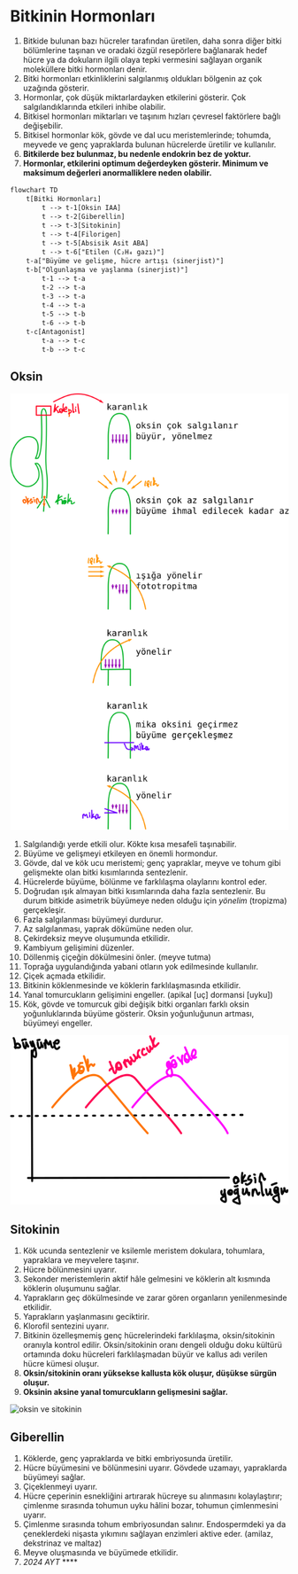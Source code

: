 # Bitkinin Hormonları
1. Bitkide bulunan bazı hücreler tarafından üretilen, daha sonra diğer bitki bölümlerine taşınan ve oradaki özgül resepörlere bağlanarak hedef hücre ya da dokuların ilgili olaya tepki vermesini sağlayan organik moleküllere bitki hormonları denir.
2. Bitki hormonları etkinliklerini salgılanmış oldukları bölgenin az çok uzağında gösterir.
3. Hormonlar, çok düşük miktarlardayken etkilerini gösterir. Çok salgılandıklarında etkileri inhibe olabilir.
4. Bitkisel hormonları miktarları ve taşınım hızları çevresel faktörlere bağlı değişebilir.
5. Bitkisel hormonlar kök, gövde ve dal ucu meristemlerinde; tohumda, meyvede ve genç yapraklarda bulunan hücrelerde üretilir ve kullanılır.
6. **Bitkilerde bez bulunmaz, bu nedenle endokrin bez de yoktur.**
7. **Hormonlar, etkilerini optimum değerdeyken gösterir. Minimum ve maksimum değerleri anormalliklere neden olabilir.**

```mermaid
flowchart TD
    t[Bitki Hormonları]
        t --> t-1[Oksin IAA]
        t --> t-2[Giberellin]
        t --> t-3[Sitokinin]
        t --> t-4[Filorigen]
        t --> t-5[Absisik Asit ABA]
        t --> t-6["Etilen (C₂H₄ gazı)"]
    t-a["Büyüme ve gelişme, hücre artışı (sinerjist)"]
    t-b["Olgunlaşma ve yaşlanma (sinerjist)"]
        t-1 --> t-a
        t-2 --> t-a
        t-3 --> t-a
        t-4 --> t-a
        t-5 --> t-b
        t-6 --> t-b
    t-c[Antagonist]
        t-a --> t-c
        t-b --> t-c
```

## Oksin
![bitkilerde büyüme ve yönelim](img/bitkilerde-büyüme-ve-yönelim.svg)

1. Salgılandığı yerde etkili olur. Kökte kısa mesafeli taşınabilir.
2. Büyüme ve gelişmeyi etkileyen en önemli hormondur.
3. Gövde, dal ve kök ucu meristemi; genç yapraklar, meyve ve tohum gibi gelişmekte olan bitki kısımlarında sentezlenir.
4. Hücrelerde büyüme, bölünme ve farklılaşma olaylarını kontrol eder.
5. Doğrudan ışık almayan bitki kısımlarında daha fazla sentezlenir. Bu durum bitkide asimetrik büyümeye neden olduğu için *yönelim* (tropizma) gerçekleşir.
6. Fazla salgılanması büyümeyi durdurur.
7. Az salgılanması, yaprak dökümüne neden olur.
8. Çekirdeksiz meyve oluşumunda etkilidir.
9. Kambiyum gelişimini düzenler.
10. Döllenmiş çiçeğin dökülmesini önler. (meyve tutma)
11. Toprağa uygulandığında yabani otların yok edilmesinde kullanılır.
12. Çiçek açmada etkilidir.
13. Bitkinin köklenmesinde ve köklerin farklılaşmasında etkilidir.
14. Yanal tomurcukların gelişimini engeller. (apikal \[uç\] dormansi \[uyku\])
15. Kök, gövde ve tomurcuk gibi değişik bitki organları farklı oksin yoğunluklarında büyüme gösterir. Oksin yoğunluğunun artması, büyümeyi engeller.

![oksin yoğunluğu](img/oksin-yoğunluğu.svg) 


## Sitokinin
1. Kök ucunda sentezlenir ve ksilemle meristem dokulara, tohumlara, yapraklara ve meyvelere taşınır.
2. Hücre bölünmesini uyarır.
3. Sekonder meristemlerin aktif hâle gelmesini ve köklerin alt kısmında köklerin oluşumunu sağlar.
4. Yaprakların geç dökülmesinde ve zarar gören organların yenilenmesinde etkilidir.
5. Yaprakların yaşlanmasını geciktirir.
6. Klorofil sentezini uyarır.
7. Bitkinin özelleşmemiş genç hücrelerindeki farklılaşma, oksin/sitokinin oranıyla kontrol edilir. Oksin/sitokinin oranı dengeli olduğu doku kültürü ortamında doku hücreleri farklılaşmadan büyür ve kallus adı verilen hücre kümesi oluşur.
8. **Oksin/sitokinin oranı yüksekse kallusta kök oluşur, düşükse sürgün oluşur.**
9. **Oksinin aksine yanal tomurcukların gelişmesini sağlar.**

![oksin ve sitokinin](img/oksin-ve-sitokinin.svg) 


## Giberellin
1. Köklerde, genç yapraklarda ve bitki embriyosunda üretilir.
2. Hücre büyümesini ve bölünmesini uyarır. Gövdede uzamayı, yapraklarda büyümeyi sağlar.
3. Çiçeklenmeyi uyarır.
4. Hücre çeperinin esnekliğini artırarak hücreye su alınmasını kolaylaştırır; çimlenme sırasında tohumun uyku hâlini bozar, tohumun çimlenmesini uyarır.
5. Çimlenme sırasında tohum embriyosundan salınır. Endospermdeki ya da çeneklerdeki nişasta yıkımını sağlayan enzimleri aktive eder. (amilaz, dekstrinaz ve maltaz)
6. Meyve oluşmasında ve büyümede etkilidir.
7. *2024 AYT* ****
